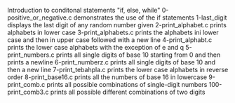 Introduction to conditonal statements "if, else, while"
0-positive_or_negative.c demonstrates the use of the if statements
1-last_digit displays the last digit of any random number given
2-print_alphabet.c prints alphabets in lower case
3-print_alphabets.c prints the alphabets ini lower case and then in upper case followed with a new line
4-print_alphabt.c prints the lower case alphabets with the exception of e and q
5-print_numbers.c prints all single digits of base 10 starting from 0 and then prints a newline
6-print_numberz.c prints all single digits of base 10 and then a new line
7-print_tebahpla.c prints the lower case alphabets in reverse order
8-print_base16.c prints all the numbers of base 16 in lowercase
9-print_comb.c prints all possible combinations of single-digit numbers
100-print_comb3.c prints all possible different combinations of two digits
